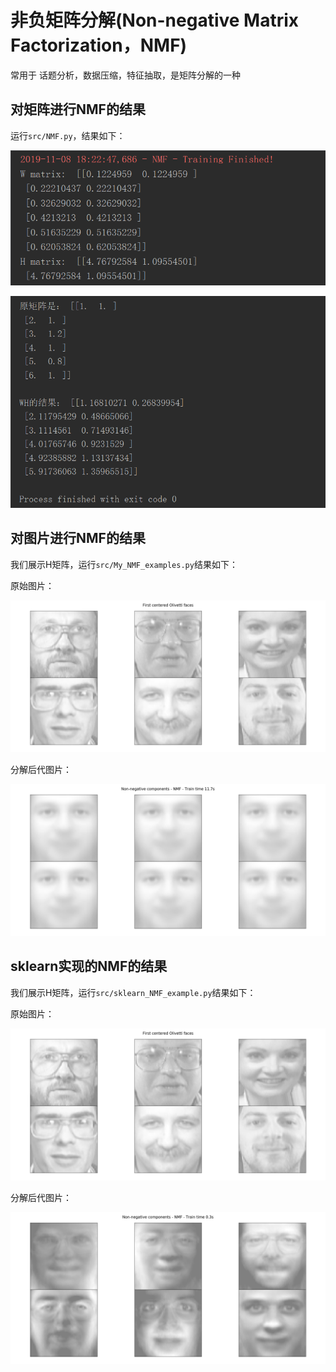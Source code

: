 
# 非负矩阵分解(Non-negative Matrix Factorization，NMF)

常用于 话题分析，数据压缩，特征抽取，是矩阵分解的一种

## 对矩阵进行NMF的结果

运行`src/NMF.py`，结果如下：

![](./image/1.png)

![](./image/2.png)

## 对图片进行NMF的结果

我们展示H矩阵，运行`src/My_NMF_examples.py`结果如下：

原始图片：

![](./image/raw_1.png)

分解后代图片：

![](./image/nmf_1.png)

## sklearn实现的NMF的结果

我们展示H矩阵，运行`src/sklearn_NMF_example.py`结果如下：

原始图片：

![](./image/raw_2.png)

分解后代图片：

![](./image/nmf_2.png)